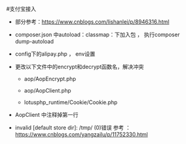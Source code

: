 #支付宝接入
- 部分参考：https://www.cnblogs.com/lishanlei/p/8946316.html 
- composer.json 中autoload：classmap：下加入包 ， 执行composer dump-autoload 
- config下的alipay.php ， env设置
- 更改以下文件中的encrypt和decrypt函数名，解决冲突
  - aop/AopEncrypt.php
  
  - aop/AopClient.php
  
   - lotusphp_runtime/Cookie/Cookie.php
- AopClient 中注释掉第一行

- invalid [default store dir]: /tmp/ (0)错误 参考 ：https://www.cnblogs.com/yangzailu/p/11752330.html